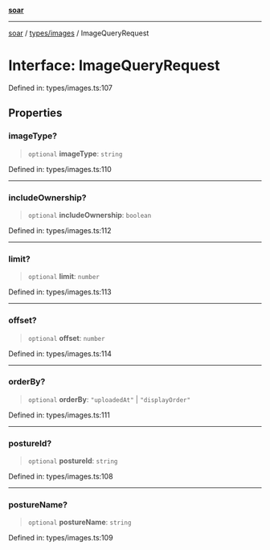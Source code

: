 [**soar**](../../../README.md)

***

[soar](../../../modules.md) / [types/images](../README.md) / ImageQueryRequest

# Interface: ImageQueryRequest

Defined in: types/images.ts:107

## Properties

### imageType?

> `optional` **imageType**: `string`

Defined in: types/images.ts:110

***

### includeOwnership?

> `optional` **includeOwnership**: `boolean`

Defined in: types/images.ts:112

***

### limit?

> `optional` **limit**: `number`

Defined in: types/images.ts:113

***

### offset?

> `optional` **offset**: `number`

Defined in: types/images.ts:114

***

### orderBy?

> `optional` **orderBy**: `"uploadedAt"` \| `"displayOrder"`

Defined in: types/images.ts:111

***

### postureId?

> `optional` **postureId**: `string`

Defined in: types/images.ts:108

***

### postureName?

> `optional` **postureName**: `string`

Defined in: types/images.ts:109
